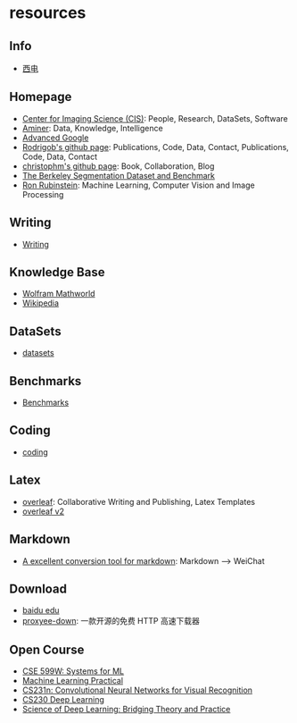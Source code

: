 # resources

## Info

- [西电](./info/xidian/index.md)


## Homepage


- [Center for Imaging Science (CIS)](http://cis.jhu.edu/index.php): People, Research, DataSets, Software
- [Aminer](https://www.aminer.cn/): Data, Knowledge, Intelligence
- [Advanced Google](https://www.advancedgoogle.com/)
- [Rodrigob's github page](http://rodrigob.github.com): Publications, Code, Data, Contact, Publications, Code, Data, Contact
- [christophm's github page](https://christophm.github.io/): Book, Collaboration, Blog
- [The Berkeley Segmentation Dataset and Benchmark](https://www2.eecs.berkeley.edu/Research/Projects/CS/vision/bsds/)
- [Ron Rubinstein](http://www.cs.technion.ac.il/~ronrubin/index.html): Machine Learning, Computer Vision and Image Processing

## Writing

- [Writing](./writing/index.md)

## Knowledge Base

- [Wolfram Mathworld](http://mathworld.wolfram.com/)
- [Wikipedia](https://en.wikipedia.org/wiki/Main_Page)


## DataSets

- [datasets](datasets/index.md)

## Benchmarks

- [Benchmarks](Benchmarks/index.md)

## Coding

- [coding](./coding/index.md)

## Latex

- [overleaf](https://www.overleaf.com/): Collaborative Writing and Publishing, Latex Templates
- [overleaf v2](https://v2.overleaf.com/)

## Markdown

- [A excellent conversion tool for markdown](http://blog.didispace.com/tools/online-markdown/): Markdown --> WeiChat

## Download

- [baidu edu](https://eduai.baidu.com/)
- [proxyee-down](https://github.com/proxyee-down-org/proxyee-down): 一款开源的免费 HTTP 高速下载器

## Open Course

- [CSE 599W: Systems for ML](http://dlsys.cs.washington.edu/schedule)
- [Machine Learning Practical](http://www.inf.ed.ac.uk/teaching/courses/mlp/lectures-2018.html)
- [CS231n: Convolutional Neural Networks for Visual Recognition](http://cs231n.stanford.edu/)
- [CS230 Deep Learning](http://cs230.stanford.edu/)
- [Science of Deep Learning: Bridging Theory and Practice](https://people.csail.mit.edu/madry/6.883/)
